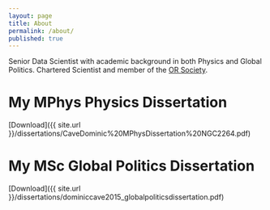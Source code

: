 ```yaml
---
layout: page
title: About
permalink: /about/
published: true
---
```


Senior Data Scientist with academic background in both Physics and Global Politics. Chartered Scientist and member of the [OR Society](https://www.theorsociety.com/). 

# My MPhys Physics Dissertation

[Download]({{ site.url }}/dissertations/CaveDominic%20MPhysDissertation%20NGC2264.pdf)

# My MSc Global Politics Dissertation

[Download]({{ site.url }}/dissertations/dominiccave2015_globalpoliticsdissertation.pdf)
